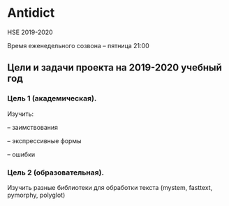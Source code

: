 # Antidict
HSE 2019-2020

Время еженедельного созвона – пятница 21:00

## Цели и задачи проекта на 2019-2020 учебный год

### Цель 1 (академическая). 

Изучить:

– заимствования

– экспрессивные формы

– ошибки

### Цель 2 (образовательная). 

Изучить разные библиотеки для обработки текста (mystem, fasttext, pymorphy, polyglot)
